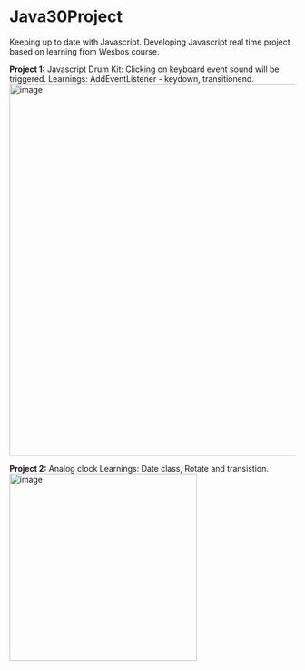 # Java30Project
Keeping up to date with Javascript. Developing Javascript real time project based on learning from Wesbos course.

**Project 1:** Javascript Drum Kit:
Clicking on keyboard event sound will be triggered.
Learnings: AddEventListener - keydown, transitionend.
<img width="655" alt="image" src="https://github.com/puviyarasan88/Java30Project/assets/20381722/b1c97faf-efce-4757-a5d9-575f121cce0c">

**Project 2:** Analog clock
Learnings: Date class, Rotate and transistion.
<img width="330" alt="image" src="https://github.com/puviyarasan88/Java30Project/assets/20381722/74c84082-d7a3-4273-8aab-9982fb177cb1">
